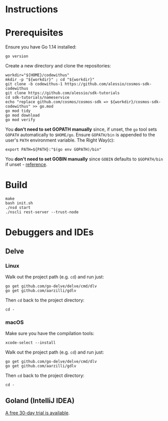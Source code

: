 # Instructions

# Prerequisites

Ensure you have Go 1.14 installed:

```
go version
```

Create a new directory and clone the repositories:

```
workdir="${HOME}/codewithus"
mkdir -p "${workdir}" ; cd "${workdir}"
git clone -b codewithus-1 https://github.com/alessio/cosmos-sdk-codewithus
git clone https://github.com/alessio/sdk-tutorials
cd sdk-tutorials/nameservice
echo "replace github.com/cosmos/cosmos-sdk => ${workdir}/cosmos-sdk-codewithus" >> go.mod
go mod tidy
go mod download
go mod verify
```

You **don't need to set GOPATH manually** since, if unset, the `go` tool sets `GOPATH`
automatically to `$HOME/go`. Ensure `GOPATH/bin` is appended to the user's `PATH`
environment variable. The Right Way(c):

```
export PATH=${PATH}:"$(go env GOPATH)/bin"
```

You **don't need to set GOBIN manually** since `GOBIN` defaults to `$GOPATH/bin` if unset - [reference](https://golang.org/cmd/go/#hdr-Compile_and_install_packages_and_dependencies).

# Build

```
make
bash init.sh
./nsd start
./nscli rest-server --trust-node
```

# Debuggers and IDEs

## Delve

### Linux

Walk out the project path (e.g. `cd`) and run just:

```
go get github.com/go-delve/delve/cmd/dlv
go get github.com/aarzilli/gdlv
```

Then `cd` back to the project directory:

```
cd -
```

### macOS


Make sure you have the compilation tools:

```
xcode-select --install
```

Walk out the project path (e.g. `cd`) and run just:

```
go get github.com/go-delve/delve/cmd/dlv
go get github.com/aarzilli/gdlv
```

Then `cd` back to the project directory:

```
cd -
```


## Goland (IntelliJ IDEA)

[A free 30-day trial is available](https://www.jetbrains.com/go/).
